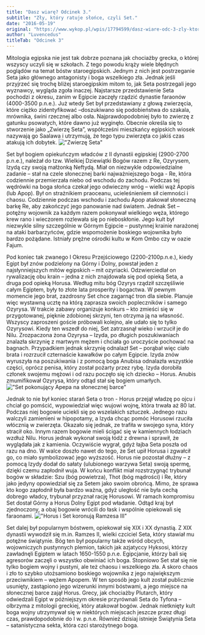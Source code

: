 ```yaml
---
title: "Dasz wiarę? Odcinek 3."
subtitle: "Zły, który ratuje słońce, czyli Set."
date: "2016-05-19"
original: "https://www.wykop.pl/wpis/17794599/dasz-wiare-odc-3-zly-ktory-ratuje-slonce-czyli-set/"
author: "Luvencedus"
titleTab: "Odcinek 3"
---
```


Mitologia egipska nie jest tak dobrze poznana jak chociażby grecka, o której wszyscy uczyli się w szkołach. Z tego powodu krąży wiele błędnych poglądów na temat bóstw staroegipskich. Jednym z nich jest postrzeganie Seta jako głównego antagonisty i boga wszelkiego zła. Jednak jeśli przyjrzeć się trochę bliżej staroegipskim mitom to, jak Seta postrzegali jego wyznawcy, wygląda zgoła inaczej. Najstarsze przedstawienie Seta pochodzi z okresu, zanim w Egipcie zaczęły rządzić dynastie faraonów (4000-3500 p.n.e.). Już wtedy Set był przedstawiany z głową zwierzęcia, które ciężko zidentyfikować –doszukiwano się podobieństwa do szakala, mrównika, świni rzecznej albo osła. Najprawdopodobniej było to zwierzę z gatunku psowatych, które dawno już wyginęło. Obecnie określa się to stworzenie jako „Zwierzę Seta”, współcześni mieszkańcy egipskich wiosek nazywają go Saalawa i utrzymują, że tego typu zwierzęta co jakiś czas atakują ich dobytek.
!["Zwierzę Seta"](../odc3/zwierze_sha.jpg "Zwierzę Seta")

Set był bogiem opiekuńczym władców z II dynastii egipskiej (2900-2700 p.n.e.), należał do tzw. Wielkiej Dziewiątki Bogów razem z Re, Ozyrysem, Izydą czy swoją małżonką Neftydą. Miał on niezwykle odpowiedzialne zadanie – stał na czele słonecznej barki najważniejszego boga - Re, która codziennie przemierzała niebo od wschodu do zachodu. Podczas tej wędrówki na boga słońca czekał jego odwieczny wróg – wielki wąż Apopis (lub Apop). Był on strażnikiem praoceanu, ucieleśnieniem sił ciemności i chaosu. Codziennie podczas wschodu i zachodu Apop atakował słoneczną barkę Re, aby zakończyć jego panowanie nad światem. Jednak Set – potężny wojownik za każdym razem pokonywał wielkiego węża, którego krew rano i wieczorem rozlewała się po nieboskłonie. Jego kult był niezwykle silny szczególnie w Górnym Egipcie – pustynnej krainie narażonej na ataki barbarzyńców, gdzie wspomożenie boskiego wojownika było bardzo pożądane. Istniały prężne ośrodki kultu w Kom Ombo czy w oazie Fajum.

Pod koniec tak zwanego I Okresu Przejściowego (2200-2100p.n.e.), kiedy Egipt był znów podzielony na Górny i Dolny, powstał jeden z najsłynniejszych mitów egipskich – mit ozyriacki. Odzwierciedlał on rywalizację obu krain – jedna z nich znajdowała się pod opieką Seta, a druga pod opieką Horusa. Według mitu bóg Ozyrys rządził szczęśliwie całym Egiptem, były to złote lata prosperity i bogactwa. W pewnym momencie jego brat, zazdrosny Set chce zagarnąć tron dla siebie. Planuje więc wystawną ucztę na którą zaprasza swoich popleczników i samego Ozyrysa. W trakcie zabawy organizuje konkurs – kto zmieści się w przygotowanej, pięknie zdobionej skrzyni, ten otrzyma ją na własność. Wszyscy zaproszeni goście próbowali kolejno, ale udało się to tylko Ozyrysowi. Kiedy ten wszedł do niej, Set zatrzasnął wieko i wrzucił je do Nilu. Zrozpaczona żona Ozyrysa – Izyda, po długich poszukiwaniach znalazła skrzynię z martwym mężem i chciała go uroczyście pochować na bagnach. Przypadkiem jednak skrzynię odnalazł Set – porąbał więc ciało brata i rozrzucił czternaście kawałków po całym Egipcie. Izyda znów wyruszyła na poszukiwania i z pomocą boga Anubisa odnalazła wszystkie części, oprócz penisa, który został pożarty przez rybę. Izyda dorobiła członek swojemu mężowi i od razu poczęło się ich dziecko – Horus. Anubis zmumifikował Ozyrysa, który odtąd stał się bogiem umarłych.
!["Set pokonujący Apepa na słonecznej barce"](../odc3/set_pokonuje.jpg "Set pokonujący Apepa na słonecznej barce")

Jednak to nie był koniec starań Seta o tron - Horus przejął władzę po ojcu i chciał go pomścić, wypowiedział więc wujowi wojnę, która trwała aż 80 lat. Podczas niej bogowie uciekli się po wszelakich sztuczek. Jednego razu walczyli zamienieni w hipopotamy, a Izyda chcąc pomóc Horusowi rzuciła włócznią w zwierzęta. Okazało się jednak, ze trafiła w swojego syna, który stracił oko. Innym razem bogowie mieli ścigać się w kamiennych łodziach wzdłuż Nilu. Horus jednak wykonał swoją łódź z drewna i sprawił, że wyglądała jak z kamienia. Oczywiście wygrał, gdyż łajba Seta poszła od razu na dno. W walce doszło nawet do tego, że Set upił Horusa i zgwałcił go, co miało symbolizować jego wyższość. Horus nie pozostał dłużny – z pomocą Izydy dodał do sałaty (ulubionego warzywa Seta) swoją spermę, dzięki czemu zapłodnił wuja. W końcu konflikt miał rozstrzygnąć trybunał bogów w składzie: Szu (bóg powietrza), Thot (bóg mądrości) i Re, który jako jedyny opowiedział się za Setem jako swoim obrońcą. Mimo, że sprawa kto kogo zapłodnił była bardzo ważna, gdyż uległość nie była cechą dobrego władcy, trybunał przyznał rację Horusowi. W ramach kompromisu Set dostał Górny a Horus Dolny Egipt pod władanie. Odtąd kraj był zjednoczony, a obaj bogowie wrócili do łask i wspólnie opiekowali się faraonami.
!["Horus i Set koronują Ramzesa III"](../odc3/horus_set.jpg "Horus i Set koronują Ramzesa III")

Set dalej był popularnym bóstwem, opiekował się XIX i XX dynastią. Z XIX dynastii wywodził się m.in. Ramzes II, wielki czciciel Seta, który stawiał mu potężne świątynie. Bóg ten był popularny także wśród obcych, wojowniczych pustynnych plemion, takich jak azjatyccy Hyksosi, którzy zawładnęli Egiptem w latach 1650-1550 p.n.e. Egipcjanie, którzy bali się agresorów zaczęli o wszystko obwiniać ich boga. Stopniowo Set stał się nie tylko bogiem wojny i pustyni, ale też chaosu i wszelkiego zła. A skoro chaos i zło to szybko utożsamiono boskiego wojownika z jego największym przeciwnikiem – wężem Apopem. W ten sposób jego kult został publicznie usunięty, zastąpiono jego wizerunki innymi bóstwami, a jego miejsce na słonecznej barce zajął Horus. Grecy, jak chociażby Plutarch, który odwiedzali Egipt w późniejszym okresie przyrównali Seta do Tyfona – olbrzyma z mitologii greckiej, który atakował bogów. Jednak nietknięty kult boga wojny utrzymywał się w niektórych miejscach jeszcze przez długi czas, prawdopodobnie do I w. p.n.e. Również dzisiaj istnieje Świątynia Seta – satanistyczna sekta, która czci starożytnego boga.